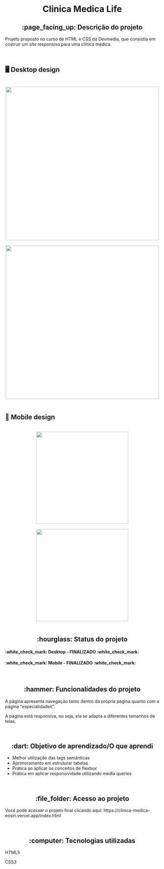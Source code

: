 <h1 align="center">Clinica Medica Life</h1>
<h2 align="center">:page_facing_up: Descrição do projeto</h2>
<p>Projeto proposto no curso de HTML e CSS da Devmedia, que consistia em costruir um site responsivo para uma clínica médica.</p>
<br>

## :desktop_computer: Desktop design
<br>
<div align="center">
<img src="https://github.com/gleicekelly13/Clinica-Medica-Life/assets/80974593/b47f184a-f1fd-4302-a9c4-915c7ea5ad88.png" width="500"/>
</div>
<br>

<div align="center">
<img src="https://github.com/gleicekelly13/Clinica-Medica-Life/assets/80974593/eb50d6cc-bbaa-4ee2-9a83-deb9b9c907c9.png" width="500"/>
</div>
<br>

## :iphone: Mobile design
<br>
<div align="center">
<img src="https://github.com/gleicekelly13/Clinica-Medica-Life/assets/80974593/922cabcb-7fe5-4c3d-b51a-642a5da3d6b7.png" width="300"/>
</div>
<br>

<div align="center">
<img src="https://github.com/gleicekelly13/Clinica-Medica-Life/assets/80974593/e7cee2d1-21e9-4cfc-8c70-e390047d25ad.png" width="300"/>
</div>
<br>

<h2 align="center">:hourglass: Status do projeto </h2>
<h4>:white_check_mark: Desktop - FINALIZADO :white_check_mark: </h4>
<h4>:white_check_mark: Mobile - FINALIZADO :white_check_mark: </h4>
<br>

<h2 align="center">:hammer: Funcionalidades do projeto </h2>
<p>A página apresenta navegação tanto dentro da própria página quanto com a página "especialidades".</p>
<p>A página está responsiva, ou seja, ela se adapta a diferentes tamanhos de telas.</p>
<br>

<h2 align="center"> :dart: Objetivo de aprendizado/O que aprendi </h2>
<ul>
  <li>Melhor utilização das tags semânticas</li>
  <li>Aprimoramento em estruturar tabelas</li>
  <li>Prática ao aplicar os conceitos de flexbox</li>
  <li>Prática em aplicar responsividade utilizando media queries</li>
</ul>
<br>

<h2 align="center"> :file_folder: Acesso ao projeto </h2>
<p> Você pode acessar o projeto final clicando aqui: https://clinica-medica-eosin.vercel.app/index.html </p>
<br>

<h2 align="center"> :computer: Tecnologias utilizadas </h2>
<p>HTML5</p>
<p>CSS3</p>
<br>
